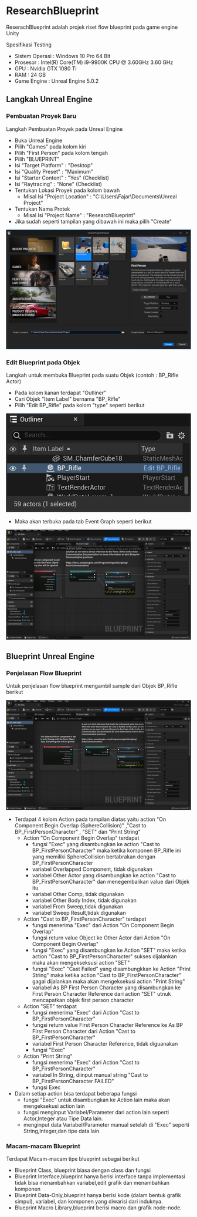 # ResearchBlueprint

ReserachBlueprint adalah projek riset flow blueprint pada game engine Unity

Spesifikasi Testing
- Sistem Operasi : Windows 10 Pro 64 Bit
- Prosesor : Intel(R) Core(TM) i9-9900K CPU @ 3.60GHz 3.60 GHz
- GPU : Nvidia GTX 1080 Ti
- RAM : 24 GB
- Game Engine : Unreal Engine 5.0.2

## Langkah Unreal Engine

### Pembuatan Proyek Baru

Langkah Pembuatan Proyek pada Unreal Engine
- Buka Unreal Engine
- Pilih "Games" pada kolom kiri
- Pilih "First Person" pada kolom tengah
- Pilih "BLUEPRINT"
- Isi "Target Platform" : "Desktop"
- Isi "Quality Preset" : "Maximum"
- Isi "Starter Content" : "Yes" (Checklist)
- Isi "Raytracing" : "None" (Checklist)
- Tentukan Lokasi Proyek pada kolom bawah
  - Misal Isi "Project Location" : "C:\Users\Fajar\Documents\Unreal Project"
- Tentukan Nama Protek
  - Misal Isi "Project Name" : "ResearchBlueprint"
- Jika sudah seperti tampilan yang dibawah ini maka pilih "Create"

![alt text](https://raw.githubusercontent.com/nirwanagameproject/ResearchBlueprint/main/Screenshot/Capture%20ResearchBlueprint%20step%201.PNG "Tampilan Unreal Engine Create New Project")

### Edit Blueprint pada Objek

Langkah untuk membuka Blueprint pada suatu Objek (contoh : BP_Rifle Actor)
- Pada kolom kanan terdapat "Outliner"
- Cari Objek "Item Label" bernama "BP_Rifle"
- Pilih "Edit BP_Rifle" pada kolom "type" seperti berikut

![alt text](https://raw.githubusercontent.com/nirwanagameproject/ResearchBlueprint/main/Screenshot/Capture%20ResearchBlueprint%20step%202.png "Tampilan Unreal Engine Edit Blueprint BP_Rifle")

- Maka akan terbuka pada tab Event Graph seperti berikut

![alt text](https://raw.githubusercontent.com/nirwanagameproject/ResearchBlueprint/main/Screenshot/Capture%20ResearchBlueprint%20step%203.png "Tampilan Unreal Engine Blueprint BP_Rifle")

## Blueprint Unreal Engine

### Penjelasan Flow Blueprint

Untuk penjelasan flow blueprint mengambil sample dari Objek BP_Rifle berikut

![alt text](https://raw.githubusercontent.com/nirwanagameproject/ResearchBlueprint/main/Screenshot/Capture%20ResearchBlueprint%20step%204.png "Tampilan Penjelasan Flow Unreal Engine Blueprint BP_Rifle")

- Terdapat 4 kolom Action pada tampilan diatas yaitu action "On Component Begin Overlap (SphereCollision)" ,"Cast to BP_FirstPersonCharacter" , "SET" dan "Print String"
  - Action "On Component Begin Overlap" terdapat
    - fungsi "Exec" yang disambungkan ke action "Cast to BP_FirstPersonCharacter" maka ketika komponen BP_Rifle ini yang memiliki SphereCollision bertabrakan dengan BP_FirstPersonCharacter
    - variabel Overlapped Component, tidak digunakan
    - variabel Other Actor yang disambungkan ke action "Cast to BP_FirstPersonCharacter" dan menegembalikan value dari Objek itu
    - variabel Other Comp, tidak digunakan
    - variabel Other Body Index, tidak digunakan
    - variabel From Sweep,tidak digunakan
    - variabel Sweep Result,tidak digunakan
  - Action "Cast to BP_FirstPersonCharacter" terdapat
    - fungsi menerima "Exec" dari Action "On Component Begin Overlap"
    - fungsi return value Object ke Other Actor dari Action "On Component Begin Overlap"
    - fungsi "Exec" yang disambungkan ke Action "SET" maka ketika action "Cast to BP_FirstPersonCharacter" sukses dijalankan maka akan mengekseksusi action "SET"
    - fungsi "Exec" "Cast Failed" yang disambungkkan ke Action "Print String" maka ketika action "Cast to BP_FirstPersonCharacter" gagal dijalankan maka akan mengeksekusi action "Print String"
    - variabel As BP First Person Character yang disambungkan ke First Person Character Reference dari action "SET" utnuk mencapatkan objek first person character
  - Action "SET" terdapat
    - fungsi menerima "Exec" dari Action "Cast to BP_FirstPersonCharacter"
    - fungsi return value First Person Character Reference ke As BP First Person Character dari Action "Cast to BP_FirstPersonCharacter"
    - variabel First Person Character Reference, tidak diguanakan
    - fungsi "Exec"
  - Action "Print String"
    - fungsi menerima "Exec" dari Action "Cast to BP_FirstPersonCharacter"
    - variabel In String, diinput manual string "Cast to BP_FirstPersonCharacter FAILED"
    - fungsi Exec
- Dalam setiap action bisa terdapat beberapa fungsi 
  - fungsi "Exec" untuk disambungkan ke Action lain maka akan mengeksekusi action lain
  - fungsi menginput Variabel/Parameter dari action lain seperti Actor,Integer atau Tipe Data lain.
  - menginput data Variabel/Parameter manual setelah di "Exec" seperti String,Integer,dan tipe data lain.

### Macam-macam Blueprint

Terdapat Macam-macam tipe blueprint sebagai berikut
- Blueprint Class, blueprint biasa dengan class dan fungsi
- Blueprint Interface,blueprint hanya berisi interface tanpa implementasi tidak bisa menambahkan variabel,edit grafik dan menambahkan komponen
- Blueprint Data-Only,blueprint hanya berisi kode (dalam bentuk grafik simpul), variabel, dan komponen yang diwarisi dari induknya.
- Blueprint Macro Library,blueprint berisi macro dan grafik node-node.